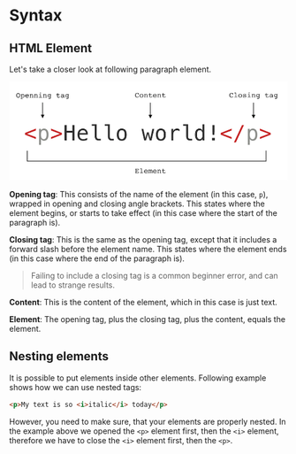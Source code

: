 # Syntax

## HTML Element

Let's take a closer look at following paragraph element.

![HTML Element](img/html-element.png)

**Opening tag**: This consists of the name of the element (in this case, `p`), wrapped in opening and closing angle brackets. This states where the element begins, or starts to take effect (in this case where the start of the paragraph is).

**Closing tag**: This is the same as the opening tag, except that it includes a forward slash before the element name. This states where the element ends (in this case where the end of the paragraph is).

> Failing to include a closing tag is a common beginner error, and can lead to strange results.

**Content**: This is the content of the element, which in this case is just text.

**Element**: The opening tag, plus the closing tag, plus the content, equals the element.


## Nesting elements

It is possible to put elements inside other elements. Following example shows how we can use nested tags:

```html
<p>My text is so <i>italic</i> today</p>
```

However, you need to make sure, that your elements are properly nested. In the example above we opened the `<p>` element first, then the `<i>` element, therefore we have to close the `<i>` element first, then the `<p>`.
